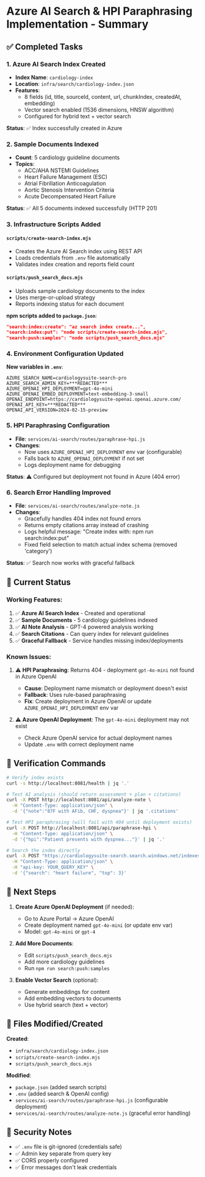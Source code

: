 # Azure AI Search & HPI Paraphrasing Implementation - Summary

## ✅ Completed Tasks

### 1. Azure AI Search Index Created
- **Index Name**: `cardiology-index`
- **Location**: `infra/search/cardiology-index.json`
- **Features**:
  - 8 fields (id, title, sourceId, content, url, chunkIndex, createdAt, embedding)
  - Vector search enabled (1536 dimensions, HNSW algorithm)
  - Configured for hybrid text + vector search

**Status**: ✅ Index successfully created in Azure

### 2. Sample Documents Indexed
- **Count**: 5 cardiology guideline documents
- **Topics**: 
  - ACC/AHA NSTEMI Guidelines
  - Heart Failure Management (ESC)
  - Atrial Fibrillation Anticoagulation
  - Aortic Stenosis Intervention Criteria
  - Acute Decompensated Heart Failure

**Status**: ✅ All 5 documents indexed successfully (HTTP 201)

### 3. Infrastructure Scripts Added

#### `scripts/create-search-index.mjs`
- Creates the Azure AI Search index using REST API
- Loads credentials from `.env` file automatically
- Validates index creation and reports field count

#### `scripts/push_search_docs.mjs`
- Uploads sample cardiology documents to the index
- Uses merge-or-upload strategy
- Reports indexing status for each document

**npm scripts added to `package.json`**:
```json
"search:index:create": "az search index create...",
"search:index:put": "node scripts/create-search-index.mjs",
"search:push:samples": "node scripts/push_search_docs.mjs"
```

### 4. Environment Configuration Updated

**New variables in `.env`**:
```env
AZURE_SEARCH_NAME=cardiologysuite-search-pro
AZURE_SEARCH_ADMIN_KEY=***REDACTED***
AZURE_OPENAI_HPI_DEPLOYMENT=gpt-4o-mini
AZURE_OPENAI_EMBED_DEPLOYMENT=text-embedding-3-small
OPENAI_ENDPOINT=https://cardiologysuite-openai.openai.azure.com/
OPENAI_API_KEY=***REDACTED***
OPENAI_API_VERSION=2024-02-15-preview
```

### 5. HPI Paraphrasing Configuration
- **File**: `services/ai-search/routes/paraphrase-hpi.js`
- **Changes**: 
  - Now uses `AZURE_OPENAI_HPI_DEPLOYMENT` env var (configurable)
  - Falls back to `AZURE_OPENAI_DEPLOYMENT` if not set
  - Logs deployment name for debugging

**Status**: ⚠️ Configured but deployment not found in Azure (404 error)

### 6. Search Error Handling Improved
- **File**: `services/ai-search/routes/analyze-note.js`
- **Changes**:
  - Gracefully handles 404 index not found errors
  - Returns empty citations array instead of crashing
  - Logs helpful message: "Create index with: npm run search:index:put"
  - Fixed field selection to match actual index schema (removed 'category')

**Status**: ✅ Search now works with graceful fallback

## 🔄 Current Status

### Working Features:
1. ✅ **Azure AI Search Index** - Created and operational
2. ✅ **Sample Documents** - 5 cardiology guidelines indexed
3. ✅ **AI Note Analysis** - GPT-4 powered analysis working
4. ✅ **Search Citations** - Can query index for relevant guidelines
5. ✅ **Graceful Fallback** - Service handles missing index/deployments

### Known Issues:
1. ⚠️ **HPI Paraphrasing**: Returns 404 - deployment `gpt-4o-mini` not found in Azure OpenAI
   - **Cause**: Deployment name mismatch or deployment doesn't exist
   - **Fallback**: Uses rule-based paraphrasing
   - **Fix**: Create deployment in Azure OpenAI or update `AZURE_OPENAI_HPI_DEPLOYMENT` env var

2. ⚠️ **Azure OpenAI Deployment**: The `gpt-4o-mini` deployment may not exist
   - Check Azure OpenAI service for actual deployment names
   - Update `.env` with correct deployment name

## 📝 Verification Commands

```bash
# Verify index exists
curl -s http://localhost:8081/health | jq '.'

# Test AI analysis (should return assessment + plan + citations)
curl -X POST http://localhost:8081/api/analyze-note \
  -H "Content-Type: application/json" \
  -d '{"note":"87F with AFib, CHF, dyspnea"}' | jq '.citations'

# Test HPI paraphrasing (will fail with 404 until deployment exists)
curl -X POST http://localhost:8081/api/paraphrase-hpi \
  -H "Content-Type: application/json" \
  -d '{"hpi":"Patient presents with dyspnea..."}' | jq '.'

# Search the index directly
curl -X POST "https://cardiologysuite-search.search.windows.net/indexes/cardiology-index/docs/search?api-version=2024-07-01" \
  -H "Content-Type: application/json" \
  -H "api-key: YOUR_QUERY_KEY" \
  -d '{"search": "heart failure", "top": 3}'
```

## 🎯 Next Steps

1. **Create Azure OpenAI Deployment** (if needed):
   - Go to Azure Portal → Azure OpenAI
   - Create deployment named `gpt-4o-mini` (or update env var)
   - Model: `gpt-4o-mini` or `gpt-4`

2. **Add More Documents**:
   - Edit `scripts/push_search_docs.mjs`
   - Add more cardiology guidelines
   - Run `npm run search:push:samples`

3. **Enable Vector Search** (optional):
   - Generate embeddings for content
   - Add embedding vectors to documents
   - Use hybrid search (text + vector)

## 📁 Files Modified/Created

**Created**:
- `infra/search/cardiology-index.json`
- `scripts/create-search-index.mjs`
- `scripts/push_search_docs.mjs`

**Modified**:
- `package.json` (added search scripts)
- `.env` (added search & OpenAI config)
- `services/ai-search/routes/paraphrase-hpi.js` (configurable deployment)
- `services/ai-search/routes/analyze-note.js` (graceful error handling)

## 🔐 Security Notes

- ✅ `.env` file is git-ignored (credentials safe)
- ✅ Admin key separate from query key
- ✅ CORS properly configured
- ✅ Error messages don't leak credentials
